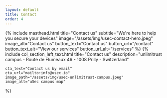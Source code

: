```yaml
---
layout: default
title: Contact
order: 4
---
```


{% include masthead.html 
    title="Contact us"
    subtitle="We're here to help you secure your devices"
    image="/assets/img/usec-contact-hero.jpeg"
    image_alt="Contact us"
    button_text="Contact us"
    button_url="/contact"
    button_text_alt="View our services"
    button_url_alt="/services"
%}
{% include col_section_left_text.html
    title="Contact us"
    description="unlimitrust campus - Route de Flumeaux 46 - 1008 Prilly - Switzerland"
    
    cta_text="Contact us by email"
    cta_url="mailto:info@usec.io"
    image_path="/assets/img/usec-unlimitrust-campus.jpeg"
    image_alt="uSec campus map"
%}
